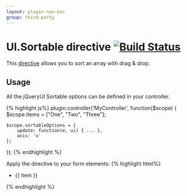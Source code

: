 ```yaml
---
layout: plugin-nav-bar
group: third-party
---
```


# UI.Sortable directive [![Build Status](https://travis-ci.org/angular-ui/ui-sortable.png)](https://travis-ci.org/angular-ui/ui-sortable)

This [directive](https://github.com/Wizehive/ui-sortable) allows you to sort an array with drag & drop.

## Usage

All the jQueryUI Sortable options can be defined in your controller.

{% highlight js%}
plugin.controller('MyController', function($scope) {
    $scope.items = ["One", "Two", "Three"];

    $scope.sortableOptions = {
        update: function(e, ui) { ... },
        axis: 'x'
    };
});
{% endhighlight %}

Apply the directive to your form elements:
{% highlight html%}
<ul ui-sortable="sortableOptions" ng-model="items">
    <li ng-repeat="item in items">{{ item }}</li>
</ul>
{% endhighlight %}